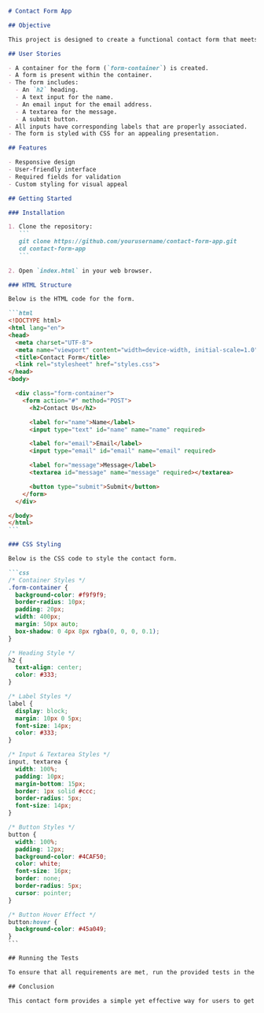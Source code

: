 ````markdown

# Contact Form App

## Objective

This project is designed to create a functional contact form that meets specific user stories. The form will allow users to input their name, email, and a message, and will have a stylish design.

## User Stories

- A container for the form (`form-container`) is created.
- A form is present within the container.
- The form includes:
  - An `h2` heading.
  - A text input for the name.
  - An email input for the email address.
  - A textarea for the message.
  - A submit button.
- All inputs have corresponding labels that are properly associated.
- The form is styled with CSS for an appealing presentation.

## Features

- Responsive design
- User-friendly interface
- Required fields for validation
- Custom styling for visual appeal

## Getting Started

### Installation

1. Clone the repository:
   ```
   git clone https://github.com/yourusername/contact-form-app.git
   cd contact-form-app
   ```
   
2. Open `index.html` in your web browser.

### HTML Structure

Below is the HTML code for the form.

```html
<!DOCTYPE html>
<html lang="en">
<head>
  <meta charset="UTF-8">
  <meta name="viewport" content="width=device-width, initial-scale=1.0">
  <title>Contact Form</title>
  <link rel="stylesheet" href="styles.css">
</head>
<body>

  <div class="form-container">
    <form action="#" method="POST">
      <h2>Contact Us</h2>

      <label for="name">Name</label>
      <input type="text" id="name" name="name" required>

      <label for="email">Email</label>
      <input type="email" id="email" name="email" required>

      <label for="message">Message</label>
      <textarea id="message" name="message" required></textarea>

      <button type="submit">Submit</button>
    </form>
  </div>

</body>
</html>
```

### CSS Styling

Below is the CSS code to style the contact form.

```css
/* Container Styles */
.form-container {
  background-color: #f9f9f9;
  border-radius: 10px;
  padding: 20px;
  width: 400px;
  margin: 50px auto;
  box-shadow: 0 4px 8px rgba(0, 0, 0, 0.1);
}

/* Heading Style */
h2 {
  text-align: center;
  color: #333;
}

/* Label Styles */
label {
  display: block;
  margin: 10px 0 5px;
  font-size: 14px;
  color: #333;
}

/* Input & Textarea Styles */
input, textarea {
  width: 100%;
  padding: 10px;
  margin-bottom: 15px;
  border: 1px solid #ccc;
  border-radius: 5px;
  font-size: 14px;
}

/* Button Styles */
button {
  width: 100%;
  padding: 12px;
  background-color: #4CAF50;
  color: white;
  font-size: 16px;
  border: none;
  border-radius: 5px;
  cursor: pointer;
}

/* Button Hover Effect */
button:hover {
  background-color: #45a049;
}
```

## Running the Tests

To ensure that all requirements are met, run the provided tests in the project environment. Adjust the code if necessary to pass all test cases.

## Conclusion

This contact form provides a simple yet effective way for users to get in touch, while also offering a clean and modern aesthetic. Feel free to customize the form further to match your personal style or project requirements!
